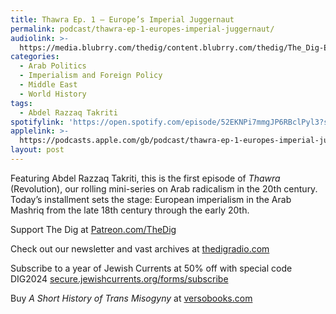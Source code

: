 ```yaml
---
title: Thawra Ep. 1 – Europe’s Imperial Juggernaut
permalink: podcast/thawra-ep-1-europes-imperial-juggernaut/
audiolink: >-
  https://media.blubrry.com/thedig/content.blubrry.com/thedig/The_Dig-EP_435-Takriti.mp3
categories:
  - Arab Politics
  - Imperialism and Foreign Policy
  - Middle East
  - World History
tags:
  - Abdel Razzaq Takriti
spotifylink: 'https://open.spotify.com/episode/52EKNPi7mmgJP6RBclPyl3?si=81666edfa0574058'
applelink: >-
  https://podcasts.apple.com/gb/podcast/thawra-ep-1-europes-imperial-juggernaut/id1043245989?i=1000646289065
layout: post
---
```


Featuring Abdel Razzaq Takriti, this is the first episode of *Thawra* (Revolution), our rolling mini-series on Arab radicalism in the 20th century. Today’s installment sets the stage: European imperialism in the Arab Mashriq from the late 18th century through the early 20th.

Support The Dig at [Patreon.com/TheDig](http://patreon.com/TheDig)

Check out our newsletter and vast archives at [thedigradio.com](http://thedigradio.com)

Subscribe to a year of Jewish Currents at 50% off with special code DIG2024 [secure.jewishcurrents.org/forms/subscribe](http://secure.jewishcurrents.org/forms/subscribe)

Buy *A Short History of Trans Misogyny* at [versobooks.com](http://versobooks.com)
